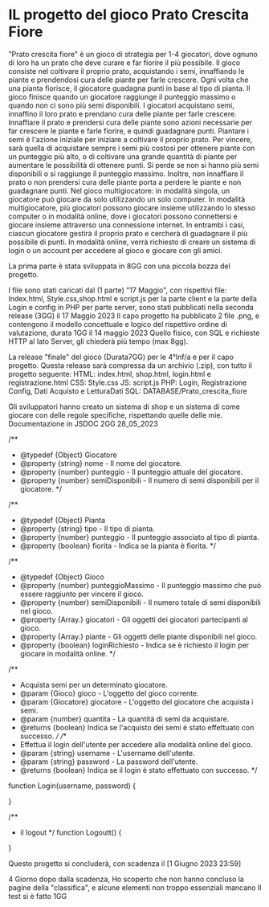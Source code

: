 # IL progetto del gioco Prato Crescita Fiore
"Prato crescita fiore" è un gioco di strategia per 1-4 giocatori, dove ognuno di loro ha un prato che deve curare e far fiorire il più possibile. Il gioco consiste nel coltivare il proprio prato, acquistando i semi, innaffiando le piante e prendendosi cura delle piante per farle crescere. Ogni volta che una pianta fiorisce, il giocatore guadagna punti in base al tipo di pianta. Il gioco finisce quando un giocatore raggiunge il punteggio massimo o quando non ci sono più semi disponibili.
I giocatori acquistano semi, innaffino il loro prato e prendano cura delle piante per farle crescere. Innaffiare il prato e prendersi cura delle piante sono azioni necessarie per far crescere le piante e farle fiorire, e quindi guadagnare punti. Piantare i semi è l'azione iniziale per iniziare a coltivare il proprio prato.
Per vincere, sarà quella di acquistare sempre i semi più costosi per ottenere piante con un punteggio più alto, o di coltivare una grande quantità di piante per aumentare le possibilità di ottenere punti.
Si perde se non si hanno più semi disponibili o si raggiunge il punteggio massimo.
Inoltre, non innaffiare il prato o non prendersi cura delle piante porta a perdere le piante e non guadagnare punti.
Nel gioco multigiocatore: in modalità singola, un giocatore può giocare da solo utilizzando un solo computer. In modalità multigiocatore, più giocatori possono giocare insieme utilizzando lo stesso computer o in modalità online, dove i giocatori possono connettersi e giocare insieme attraverso una connessione internet. In entrambi i casi, ciascun giocatore gestirà il proprio prato e cercherà di guadagnare il più possibile di punti.
In modalità online, verrà richiesto di creare un sistema di login o un account per accedere al gioco e giocare con gli amici.

La prima parte è stata sviluppata in 8GG con una piccola bozza del progetto. 


I file sono stati caricati dal (1 parte) "17 Maggio", con rispettivi file: Index.html, Style.css,shop.html e script.js per la parte client e la parte della Login e config in PHP per parte server, sono stati pubblicati nella seconda release (3GG) il 17 Maggio 2023
Il capo progetto ha pubblicato 2 file .png, e contengono il modello concettuale e logico del rispettivo ordine di valutazione, durata 1GG il 14 maggio 2023
Quello fisico, con SQL e richieste HTTP al lato Server, gli chiederà più tempo (max 8gg).

La release "finale" del gioco (Durata7GG) per le 4°Inf/a e per il capo progetto.
Questa release sarà compressa da un archivio (.zip), con tutto il progetto seguente:
HTML: index.html, shop.html, login.html e registrazione.html
CSS: Style.css
JS: script.js
PHP: Login, Registrazione Config, Dati Acquisto e LetturaDati
SQL: DATABASE/Prato_crescita_fiore



Gli sviluppatori hanno creato un sistema di shop e un sistema di come giocare con delle regole specifiche, rispettando quelle delle mie.
Documentazione in JSDOC 2GG 28_05_2023

/**
 * @typedef {Object} Giocatore
 * @property {string} nome - Il nome del giocatore.
 * @property {number} punteggio - Il punteggio attuale del giocatore.
 * @property {number} semiDisponibili - Il numero di semi disponibili per il giocatore.
 */
 
 /**
 * @typedef {Object} Pianta
 * @property {string} tipo - Il tipo di pianta.
 * @property {number} punteggio - Il punteggio associato al tipo di pianta.
 * @property {boolean} fiorita - Indica se la pianta è fiorita.
 */
 
 /**
 * @typedef {Object} Gioco
 * @property {number} punteggioMassimo - Il punteggio massimo che può essere raggiunto per vincere il gioco.
 * @property {number} semiDisponibili - Il numero totale di semi disponibili nel gioco.
 * @property {Array.<Giocatore>} giocatori - Gli oggetti dei giocatori partecipanti al gioco.
 * @property {Array.<Pianta>} piante - Gli oggetti delle piante disponibili nel gioco.
 * @property {boolean} loginRichiesto - Indica se è richiesto il login per giocare in modalità online.
 */
  
 /**
 * Acquista semi per un determinato giocatore.
 * @param {Gioco} gioco - L'oggetto del gioco corrente.
 * @param {Giocatore} giocatore - L'oggetto del giocatore che acquista i semi.
 * @param {number} quantita - La quantità di semi da acquistare.
 * @returns {boolean} Indica se l'acquisto dei semi è stato effettuato con successo.
 */
  /**
 * Effettua il login dell'utente per accedere alla modalità online del gioco.
 * @param {string} username - L'username dell'utente.
 * @param {string} password - La password dell'utente.
 * @returns {boolean} Indica se il login è stato effettuato con successo.
 */

  function Login(username, password) {
  
}

/**
 * il logout 
 */
function Logoutt() {

}

Questo progetto si concluderà, con scadenza il [1 Giugno 2023 23:59]
 
 4 Giorno dopo dalla scadenza, Ho scoperto che non hanno concluso la pagine della "classifica", e alcune elementi non troppo essenziali mancano
Il test si è fatto 1GG

